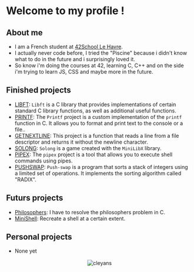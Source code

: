 # Welcome to my profile !

## About me
- I am a French student at [42School Le Havre](https://www.42lehavre.fr/).
- I actually never code before, I tried the "Piscine" because i didn't know what to do in the future and i surprisingly loved it.
- So know i'm doing the courses at 42, learning C, C++ and on the side i'm trying to learn JS, CSS and maybe more in the future.

## Finished projects
- [LIBFT](https://github.com/Cleyans/Libft): `Libft` is a C library that provides implementations of certain standard C library functions, as well as additional useful functions.
- [PRINTF](https://github.com/Cleyans/Printf): The `Printf` project is a custom implementation of the `printf` function in C. It allows you to format and print text to the console or a file..
- [GETNEXTLINE](https://github.com/Cleyans/GetNextLine): This project is a function that reads a line from a file descriptor and returns it without the newline character.
- [SOLONG](https://github.com/Cleyans/SoLong): `Solong` is a game created with the `MiniLibX` library.
- [PIPEX](https://github.com/Cleyans/Pipex): The `pipex` project is a tool that allows you to execute shell commands using pipes.
- [PUSHSWAP](https://github.com/Cleyans/Push-swap): `Push-swap` is a program that sorts a stack of integers using a limited set of operations. It implements the sorting algorithm called "RADIX".

## Futurs projects
- [Philosophers](lien_vers_le_projet_4): I have to resolve the philosophers problem in C.
- [MiniShell](lien_vers_le_projet_5): Recreate a shell at a certain extent.

## Personal projects
- None yet

</p>
<p align="center">&nbsp;<img align="center" src="https://github-readme-stats.vercel.app/api?username=cleyans&show_icons=true&locale=en" alt="cleyans" /></p>
<p>
